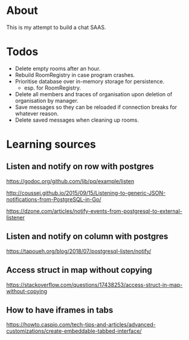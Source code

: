# About

This is my attempt to build a chat SAAS.


# Todos

- Delete empty rooms after an hour.
- Rebuild RoomRegistry in case program crashes.
- Prioritise database over in-memory storage for persistence.
  - esp. for RoomRegistry.
- Delete all members and traces of organisation upon deletion of organisation by manager.
- Save messages so they can be reloaded if connection breaks for whatever reason.
- Delete saved messages when cleaning up rooms.



# Learning sources


## Listen and notify on row with postgres

https://godoc.org/github.com/lib/pq/example/listen

http://coussej.github.io/2015/09/15/Listening-to-generic-JSON-notifications-from-PostgreSQL-in-Go/

https://dzone.com/articles/notify-events-from-postgresql-to-external-listener

## Listen and notify on column with postgres

https://tapoueh.org/blog/2018/07/postgresql-listen/notify/

## Access struct in map without copying

https://stackoverflow.com/questions/17438253/access-struct-in-map-without-copying

## How to have iframes in tabs

https://howto.caspio.com/tech-tips-and-articles/advanced-customizations/create-embeddable-tabbed-interface/